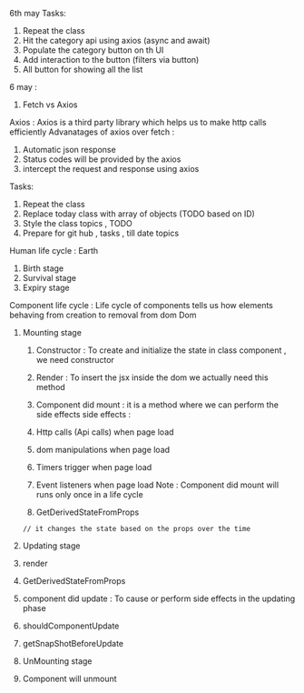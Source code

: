 
6th may Tasks:
1. Repeat the class 
2. Hit the category api using axios (async and await)
3. Populate the category button on th UI
4. Add interaction to the button (filters via button)
5. All button for showing all the list





6 may :

1. Fetch vs Axios

Axios : Axios is a third party library which helps us to make http calls efficiently
Advanatages of axios over fetch :
1. Automatic json response 
2. Status codes will be provided by the axios
3. intercept the request and response using axios








Tasks:
1. Repeat the class
2. Replace today class with array of objects (TODO  based on ID)
3. Style the class topics , TODO 
4. Prepare for git hub , tasks , till date topics 





Human life cycle :
Earth 

1. Birth stage 
2. Survival stage
3. Expiry stage



Component life cycle : Life cycle of components tells us how elements behaving from creation 
to removal from dom
Dom

1. Mounting stage 

    1. Constructor : To create and initialize the state in class component , we need constructor

    2. Render : To insert the jsx inside the dom we actually need this method

    3. Component did mount : it is a method where we can perform the side effects 
    side effects : 
    1. Http calls (Api calls) when page load
    2. dom manipulations when page load
    3. Timers trigger when page load
    4. Event listeners when page load
 Note : Component did mount will runs only once in a life cycle 

    4.  GetDerivedStateFromProps

       // it changes the state based on the props over the time 

2. Updating stage 

1. render
2. GetDerivedStateFromProps
3. component did update : To cause or perform side effects in the updating phase
4. shouldComponentUpdate 
5. getSnapShotBeforeUpdate


3. UnMounting stage
1. Component will unmount 
